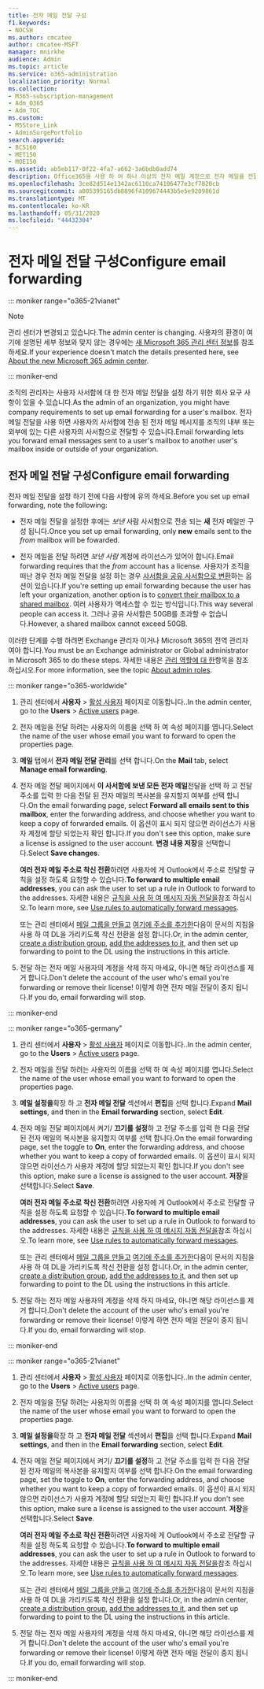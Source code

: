 ```yaml
---
title: 전자 메일 전달 구성
f1.keywords:
- NOCSH
ms.author: cmcatee
author: cmcatee-MSFT
manager: mnirkhe
audience: Admin
ms.topic: article
ms.service: o365-administration
localization_priority: Normal
ms.collection:
- M365-subscription-management
- Adm_O365
- Adm_TOC
ms.custom:
- MSStore_Link
- AdminSurgePortfolio
search.appverid:
- BCS160
- MET150
- MOE150
ms.assetid: ab5eb117-0f22-4fa7-a662-3a6bdb0add74
description: Office365을 사용 하 여 하나 이상의 전자 메일 계정으로 전자 메일을 전달 하도록 설정 합니다.
ms.openlocfilehash: 3ce82d514e1342ac6110ca74106477e3cf7820cb
ms.sourcegitcommit: a005395165db8896f4109674443b5e5e9209861d
ms.translationtype: MT
ms.contentlocale: ko-KR
ms.lasthandoff: 05/31/2020
ms.locfileid: "44432304"
---
```

# <a name="configure-email-forwarding"></a><span data-ttu-id="b57fc-103">전자 메일 전달 구성</span><span class="sxs-lookup"><span data-stu-id="b57fc-103">Configure email forwarding</span></span>

::: moniker range="o365-21vianet"

> [!NOTE]
> <span data-ttu-id="b57fc-104">관리 센터가 변경되고 있습니다.</span><span class="sxs-lookup"><span data-stu-id="b57fc-104">The admin center is changing.</span></span> <span data-ttu-id="b57fc-105">사용자의 환경이 여기에 설명된 세부 정보와 맞지 않는 경우에는 [새 Microsoft 365 관리 센터 정보](https://docs.microsoft.com/microsoft-365/admin/microsoft-365-admin-center-preview?view=o365-21vianet)를 참조하세요.</span><span class="sxs-lookup"><span data-stu-id="b57fc-105">If your experience doesn't match the details presented here, see [About the new Microsoft 365 admin center](https://docs.microsoft.com/microsoft-365/admin/microsoft-365-admin-center-preview?view=o365-21vianet).</span></span>

::: moniker-end
  
<span data-ttu-id="b57fc-106">조직의 관리자는 사용자 사서함에 대 한 전자 메일 전달을 설정 하기 위한 회사 요구 사항이 있을 수 있습니다.</span><span class="sxs-lookup"><span data-stu-id="b57fc-106">As the admin of an organization, you might have company requirements to set up email forwarding for a user's mailbox.</span></span> <span data-ttu-id="b57fc-107">전자 메일 전달을 사용 하면 사용자의 사서함에 전송 된 전자 메일 메시지를 조직의 내부 또는 외부에 있는 다른 사용자의 사서함으로 전달할 수 있습니다.</span><span class="sxs-lookup"><span data-stu-id="b57fc-107">Email forwarding lets you forward email messages sent to a user's mailbox to another user's mailbox inside or outside of your organization.</span></span>

  
## <a name="configure-email-forwarding"></a><span data-ttu-id="b57fc-108">전자 메일 전달 구성</span><span class="sxs-lookup"><span data-stu-id="b57fc-108">Configure email forwarding</span></span>

 <span data-ttu-id="b57fc-109">전자 메일 전달을 설정 하기 전에 다음 사항에 유의 하세요.</span><span class="sxs-lookup"><span data-stu-id="b57fc-109">Before you set up email forwarding, note the following:</span></span> 

- <span data-ttu-id="b57fc-110">전자 메일 전달을 설정한 후에는 *보낸* 사람 사서함으로 전송 되는 **새** 전자 메일만 구성 됩니다.</span><span class="sxs-lookup"><span data-stu-id="b57fc-110">Once you set up email forwarding, only **new** emails sent to the  *from*  mailbox will be fowarded.</span></span> 
    
- <span data-ttu-id="b57fc-111">전자 메일을 전달 하려면 *보낸 사람* 계정에 라이선스가 있어야 합니다.</span><span class="sxs-lookup"><span data-stu-id="b57fc-111">Email forwarding requires that the  *from*  account has a license.</span></span> <span data-ttu-id="b57fc-112">사용자가 조직을 떠난 경우 전자 메일 전달을 설정 하는 경우 [사서함을 공유 사서함으로 변환](convert-user-mailbox-to-shared-mailbox.md)하는 옵션이 있습니다.</span><span class="sxs-lookup"><span data-stu-id="b57fc-112">If you're setting up email forwarding because the user has left your organization, another option is to [convert their mailbox to a shared mailbox](convert-user-mailbox-to-shared-mailbox.md).</span></span> <span data-ttu-id="b57fc-113">여러 사용자가 액세스할 수 있는 방식입니다.</span><span class="sxs-lookup"><span data-stu-id="b57fc-113">This way several people can access it.</span></span> <span data-ttu-id="b57fc-114">그러나 공유 사서함은 50GB를 초과할 수 없습니다.</span><span class="sxs-lookup"><span data-stu-id="b57fc-114">However, a shared mailbox cannot exceed 50GB.</span></span> 
    
<span data-ttu-id="b57fc-115">이러한 단계를 수행 하려면 Exchange 관리자 이거나 Microsoft 365의 전역 관리자 여야 합니다.</span><span class="sxs-lookup"><span data-stu-id="b57fc-115">You must be an Exchange administrator or Global administrator in Microsoft 365 to do these steps.</span></span> <span data-ttu-id="b57fc-116">자세한 내용은 [관리 역할에 대 한](../add-users/about-admin-roles.md)항목을 참조 하십시오.</span><span class="sxs-lookup"><span data-stu-id="b57fc-116">For more information, see the topic [About admin roles](../add-users/about-admin-roles.md).</span></span>

::: moniker range="o365-worldwide"

1. <span data-ttu-id="b57fc-117">관리 센터에서 **사용자** \> <a href="https://go.microsoft.com/fwlink/p/?linkid=834822" target="_blank">활성 사용자</a> 페이지로 이동합니다..</span><span class="sxs-lookup"><span data-stu-id="b57fc-117">In the admin center, go to the **Users** \> <a href="https://go.microsoft.com/fwlink/p/?linkid=834822" target="_blank">Active users</a> page.</span></span>
    
2. <span data-ttu-id="b57fc-118">전자 메일을 전달 하려는 사용자의 이름을 선택 하 여 속성 페이지를 엽니다.</span><span class="sxs-lookup"><span data-stu-id="b57fc-118">Select the name of the user whose email you want to forward to open the properties page.</span></span> 
 
3. <span data-ttu-id="b57fc-119">**메일** 탭에서 **전자 메일 전달 관리**를 선택 합니다.</span><span class="sxs-lookup"><span data-stu-id="b57fc-119">On the **Mail** tab, select **Manage email forwarding**.</span></span> 
  
4. <span data-ttu-id="b57fc-120">전자 메일 전달 페이지에서 **이 사서함에 보낸 모든 전자 메일**전달을 선택 하 고 전달 주소를 입력 한 다음 전달 된 전자 메일의 복사본을 유지할지 여부를 선택 합니다.</span><span class="sxs-lookup"><span data-stu-id="b57fc-120">On the email forwarding page, select **Forward all emails sent to this mailbox**, enter the forwarding address, and choose whether you want to keep a copy of forwarded emails.</span></span> <span data-ttu-id="b57fc-121">이 옵션이 표시 되지 않으면 라이선스가 사용자 계정에 할당 되었는지 확인 합니다.</span><span class="sxs-lookup"><span data-stu-id="b57fc-121">If you don't see this option, make sure a license is assigned to the user account.</span></span> <span data-ttu-id="b57fc-122">**변경 내용 저장**을 선택합니다.</span><span class="sxs-lookup"><span data-stu-id="b57fc-122">Select **Save changes**.</span></span>
    
    <span data-ttu-id="b57fc-123">**여러 전자 메일 주소로 착신 전환**하려면 사용자에 게 Outlook에서 주소로 전달할 규칙을 설정 하도록 요청할 수 있습니다.</span><span class="sxs-lookup"><span data-stu-id="b57fc-123">**To forward to multiple email addresses**, you can ask the user to set up a rule in Outlook to forward to the addresses.</span></span> <span data-ttu-id="b57fc-124">자세한 내용은 [규칙을 사용 하 여 메시지 자동 전달을](https://support.office.com/article/use-rules-to-automatically-forward-messages-45aa9664-4911-4f96-9663-ece42816d746)참조 하십시오.</span><span class="sxs-lookup"><span data-stu-id="b57fc-124">To learn more, see [Use rules to automatically forward messages](https://support.office.com/article/use-rules-to-automatically-forward-messages-45aa9664-4911-4f96-9663-ece42816d746).</span></span> 
    
     <span data-ttu-id="b57fc-125">또는 관리 센터에서 [메일 그룹을 만들고](../setup/create-distribution-lists.md) [여기에 주소를 추가한](add-user-or-contact-to-distribution-list.md)다음이 문서의 지침을 사용 하 여 DL을 가리키도록 착신 전환을 설정 합니다.</span><span class="sxs-lookup"><span data-stu-id="b57fc-125">Or, in the admin center, [create a distribution group](../setup/create-distribution-lists.md), [add the addresses to it](add-user-or-contact-to-distribution-list.md), and then set up forwarding to point to the DL using the instructions in this article.</span></span>
    
5. <span data-ttu-id="b57fc-126">전달 하는 전자 메일 사용자의 계정을 삭제 하지 마세요, 아니면 해당 라이선스를 제거 합니다.</span><span class="sxs-lookup"><span data-stu-id="b57fc-126">Don't delete the account of the user who's email you're forwarding or remove their license!</span></span>  <span data-ttu-id="b57fc-127">이렇게 하면 전자 메일 전달이 중지 됩니다.</span><span class="sxs-lookup"><span data-stu-id="b57fc-127">If you do, email forwarding will stop.</span></span> 

::: moniker-end

::: moniker range="o365-germany"
    
 1.   <span data-ttu-id="b57fc-128">관리 센터에서 **사용자** \> <a href="https://go.microsoft.com/fwlink/p/?linkid=847686" target="_blank">활성 사용자</a> 페이지로 이동합니다..</span><span class="sxs-lookup"><span data-stu-id="b57fc-128">In the admin center, go to the **Users** \> <a href="https://go.microsoft.com/fwlink/p/?linkid=847686" target="_blank">Active users</a> page.</span></span> 
    
2. <span data-ttu-id="b57fc-129">전자 메일을 전달 하려는 사용자의 이름을 선택 하 여 속성 페이지를 엽니다.</span><span class="sxs-lookup"><span data-stu-id="b57fc-129">Select the name of the user whose email you want to forward to open the properties page.</span></span> 

3. <span data-ttu-id="b57fc-130">**메일 설정을**확장 하 고 **전자 메일 전달** 섹션에서 **편집**을 선택 합니다.</span><span class="sxs-lookup"><span data-stu-id="b57fc-130">Expand **Mail settings**, and then in the **Email forwarding** section, select **Edit**.</span></span>

4. <span data-ttu-id="b57fc-131">전자 메일 전달 페이지에서 켜기/ **끄기를 설정**하 고 전달 주소를 입력 한 다음 전달 된 전자 메일의 복사본을 유지할지 여부를 선택 합니다.</span><span class="sxs-lookup"><span data-stu-id="b57fc-131">On the email forwarding page, set the toggle to **On**, enter the forwarding address, and choose whether you want to keep a copy of forwarded emails.</span></span> <span data-ttu-id="b57fc-132">이 옵션이 표시 되지 않으면 라이선스가 사용자 계정에 할당 되었는지 확인 합니다.</span><span class="sxs-lookup"><span data-stu-id="b57fc-132">If you don't see this option, make sure a license is assigned to the user account.</span></span> <span data-ttu-id="b57fc-133">**저장**을 선택합니다.</span><span class="sxs-lookup"><span data-stu-id="b57fc-133">Select **Save**.</span></span>
    
    <span data-ttu-id="b57fc-134">**여러 전자 메일 주소로 착신 전환**하려면 사용자에 게 Outlook에서 주소로 전달할 규칙을 설정 하도록 요청할 수 있습니다.</span><span class="sxs-lookup"><span data-stu-id="b57fc-134">**To forward to multiple email addresses**, you can ask the user to set up a rule in Outlook to forward to the addresses.</span></span> <span data-ttu-id="b57fc-135">자세한 내용은 [규칙을 사용 하 여 메시지 자동 전달을](https://support.office.com/article/use-rules-to-automatically-forward-messages-45aa9664-4911-4f96-9663-ece42816d746)참조 하십시오.</span><span class="sxs-lookup"><span data-stu-id="b57fc-135">To learn more, see [Use rules to automatically forward messages](https://support.office.com/article/use-rules-to-automatically-forward-messages-45aa9664-4911-4f96-9663-ece42816d746).</span></span> 
    
     <span data-ttu-id="b57fc-136">또는 관리 센터에서 [메일 그룹을 만들고](../setup/create-distribution-lists.md) [여기에 주소를 추가한](add-user-or-contact-to-distribution-list.md)다음이 문서의 지침을 사용 하 여 DL을 가리키도록 착신 전환을 설정 합니다.</span><span class="sxs-lookup"><span data-stu-id="b57fc-136">Or, in the admin center, [create a distribution group](../setup/create-distribution-lists.md), [add the addresses to it](add-user-or-contact-to-distribution-list.md), and then set up forwarding to point to the DL using the instructions in this article.</span></span>
    
5. <span data-ttu-id="b57fc-137">전달 하는 전자 메일 사용자의 계정을 삭제 하지 마세요, 아니면 해당 라이선스를 제거 합니다.</span><span class="sxs-lookup"><span data-stu-id="b57fc-137">Don't delete the account of the user who's email you're forwarding or remove their license!</span></span>  <span data-ttu-id="b57fc-138">이렇게 하면 전자 메일 전달이 중지 됩니다.</span><span class="sxs-lookup"><span data-stu-id="b57fc-138">If you do, email forwarding will stop.</span></span>    

::: moniker-end

::: moniker range="o365-21vianet"

 1. <span data-ttu-id="b57fc-139">관리 센터에서 **사용자** \> <a href="https://go.microsoft.com/fwlink/p/?linkid=850628" target="_blank">활성 사용자</a> 페이지로 이동합니다..</span><span class="sxs-lookup"><span data-stu-id="b57fc-139">In the admin center, go to the **Users** \> <a href="https://go.microsoft.com/fwlink/p/?linkid=850628" target="_blank">Active users</a> page.</span></span> 
    
2. <span data-ttu-id="b57fc-140">전자 메일을 전달 하려는 사용자의 이름을 선택 하 여 속성 페이지를 엽니다.</span><span class="sxs-lookup"><span data-stu-id="b57fc-140">Select the name of the user whose email you want to forward to open the properties page.</span></span> 

3. <span data-ttu-id="b57fc-141">**메일 설정을**확장 하 고 **전자 메일 전달** 섹션에서 **편집**을 선택 합니다.</span><span class="sxs-lookup"><span data-stu-id="b57fc-141">Expand **Mail settings**, and then in the **Email forwarding** section, select **Edit**.</span></span>

4. <span data-ttu-id="b57fc-142">전자 메일 전달 페이지에서 켜기/ **끄기를 설정**하 고 전달 주소를 입력 한 다음 전달 된 전자 메일의 복사본을 유지할지 여부를 선택 합니다.</span><span class="sxs-lookup"><span data-stu-id="b57fc-142">On the email forwarding page, set the toggle to **On**, enter the forwarding address, and choose whether you want to keep a copy of forwarded emails.</span></span> <span data-ttu-id="b57fc-143">이 옵션이 표시 되지 않으면 라이선스가 사용자 계정에 할당 되었는지 확인 합니다.</span><span class="sxs-lookup"><span data-stu-id="b57fc-143">If you don't see this option, make sure a license is assigned to the user account.</span></span> <span data-ttu-id="b57fc-144">**저장**을 선택합니다.</span><span class="sxs-lookup"><span data-stu-id="b57fc-144">Select **Save**.</span></span>
    
    <span data-ttu-id="b57fc-145">**여러 전자 메일 주소로 착신 전환**하려면 사용자에 게 Outlook에서 주소로 전달할 규칙을 설정 하도록 요청할 수 있습니다.</span><span class="sxs-lookup"><span data-stu-id="b57fc-145">**To forward to multiple email addresses**, you can ask the user to set up a rule in Outlook to forward to the addresses.</span></span> <span data-ttu-id="b57fc-146">자세한 내용은 [규칙을 사용 하 여 메시지 자동 전달을](https://support.office.com/article/use-rules-to-automatically-forward-messages-45aa9664-4911-4f96-9663-ece42816d746)참조 하십시오.</span><span class="sxs-lookup"><span data-stu-id="b57fc-146">To learn more, see [Use rules to automatically forward messages](https://support.office.com/article/use-rules-to-automatically-forward-messages-45aa9664-4911-4f96-9663-ece42816d746).</span></span> 
    
     <span data-ttu-id="b57fc-147">또는 관리 센터에서 [메일 그룹을 만들고](../setup/create-distribution-lists.md) [여기에 주소를 추가한](add-user-or-contact-to-distribution-list.md)다음이 문서의 지침을 사용 하 여 DL을 가리키도록 착신 전환을 설정 합니다.</span><span class="sxs-lookup"><span data-stu-id="b57fc-147">Or, in the admin center, [create a distribution group](../setup/create-distribution-lists.md), [add the addresses to it](add-user-or-contact-to-distribution-list.md), and then set up forwarding to point to the DL using the instructions in this article.</span></span>
    
5. <span data-ttu-id="b57fc-148">전달 하는 전자 메일 사용자의 계정을 삭제 하지 마세요, 아니면 해당 라이선스를 제거 합니다.</span><span class="sxs-lookup"><span data-stu-id="b57fc-148">Don't delete the account of the user who's email you're forwarding or remove their license!</span></span>  <span data-ttu-id="b57fc-149">이렇게 하면 전자 메일 전달이 중지 됩니다.</span><span class="sxs-lookup"><span data-stu-id="b57fc-149">If you do, email forwarding will stop.</span></span> 

::: moniker-end 
